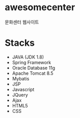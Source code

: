 # awesomecenter
문화센터 웹사이트


# Stacks
- JAVA (JDK 1.8)
- Spring Framework
- Oracle Database 11g
- Apache Tomcat 8.5
- Mybatis
- JSP
- Javascript
- JQuery
- Ajax
- HTML5
- CSS


